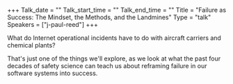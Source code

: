 +++
Talk_date = ""
Talk_start_time = ""
Talk_end_time = ""
Title = "Failure as Success: The Mindset, the Methods, and the Landmines"
Type = "talk"
Speakers = ["j-paul-reed"]
+++

What do Internet operational incidents have to do with aircraft carriers and chemical plants?

That's just one of the things we'll explore, as we look at what the past four decades of safety science can teach us about reframing failure in our software systems into success.

